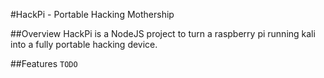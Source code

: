 #HackPi - Portable Hacking Mothership

##Overview
HackPi is a NodeJS project to turn a raspberry pi running kali into a fully portable hacking device.

##Features
`TODO`

